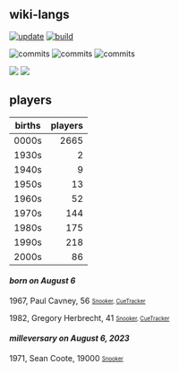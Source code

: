 ## wiki-langs
[![update](https://github.com/dreamerminsk/wiki-langs/actions/workflows/update-tables.yml/badge.svg)](https://github.com/dreamerminsk/wiki-langs/actions/workflows/update-tables.yml)
[![build](https://github.com/dreamerminsk/wiki-langs/actions/workflows/build.yml/badge.svg)](https://github.com/dreamerminsk/wiki-langs/actions/workflows/build.yml)

![commits](https://img.shields.io/github/commit-activity/y/dreamerminsk/wiki-langs)
![commits](https://img.shields.io/github/commit-activity/m/dreamerminsk/wiki-langs)
![commits](https://img.shields.io/github/commit-activity/w/dreamerminsk/wiki-langs)

![](https://img.shields.io/github/languages/code-size/dreamerminsk/wiki-langs)
![](https://img.shields.io/github/repo-size/dreamerminsk/wiki-langs)

## players
| births | players |
| :----: | ------: |
| 0000s | 2665 |
| 1930s | 2 |
| 1940s | 9 |
| 1950s | 13 |
| 1960s | 52 |
| 1970s | 144 |
| 1980s | 175 |
| 1990s | 218 |
| 2000s | 86 |

#### ***born on August  6***
1967, Paul Cavney, 56 <sub><sup>[Snooker](http://www.snooker.org/res/index.asp?player=484), [CueTracker](http://cuetracker.net/Players/paul-cavney/)</sup></sub>

1982, Gregory Herbrecht, 41 <sub><sup>[Snooker](http://www.snooker.org/res/index.asp?player=2269), [CueTracker](http://cuetracker.net/Players/gregory-herbrecht/)</sup></sub>


#### ***milleversary on August  6, 2023***
1971, Sean Coote, 19000 <sub><sup>[Snooker](http://www.snooker.org/res/index.asp?player=2891)</sup></sub>



